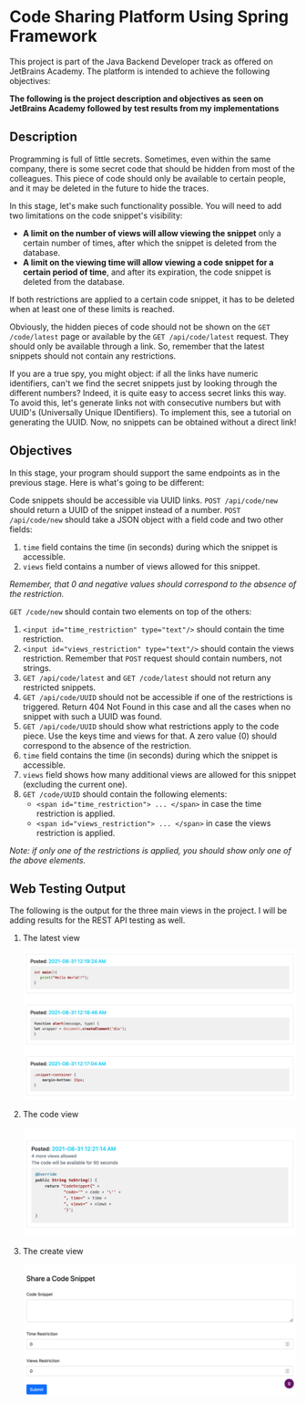 # Code Sharing Platform Using Spring Framework

This project is part of the Java Backend Developer track as offered on JetBrains Academy. 
The platform is intended to achieve the following objectives:

**The following is the project description and objectives as seen on JetBrains Academy 
followed by test results from my implementations**

## Description

Programming is full of little secrets. Sometimes, even within the same company, there is some secret code that should be hidden from most of the colleagues. This piece of code should only be available to certain people, and it may be deleted in the future to hide the traces.

In this stage, let's make such functionality possible. You will need to add two limitations on the code snippet's visibility:

* **A limit on the number of views will allow viewing the snippet** only a certain number of times, after which the snippet is deleted from the database. 
* **A limit on the viewing time will allow viewing a code snippet for a certain period of time**, and after its expiration, the code snippet is deleted from the database.

If both restrictions are applied to a certain code snippet, it has to be deleted when at least one of these limits is reached.

Obviously, the hidden pieces of code should not be shown on the `GET /code/latest` page or available by the `GET /api/code/latest` request. They should only be available through a link. So, remember that the latest snippets should not contain any restrictions.

If you are a true spy, you might object: if all the links have numeric identifiers, can't we find the secret snippets just by looking through the different numbers? Indeed, it is quite easy to access secret links this way. To avoid this, let's generate links not with consecutive numbers but with UUID's (Universally Unique IDentifiers). To implement this, see a tutorial on generating the UUID. Now, no snippets can be obtained without a direct link!

## Objectives

In this stage, your program should support the same endpoints as in the previous stage. Here is what's going to be different:

Code snippets should be accessible via UUID links. `POST /api/code/new` should return a UUID of the snippet instead of a number.
`POST /api/code/new` should take a JSON object with a field code and two other fields:
1. `time` field contains the time (in seconds) during which the snippet is accessible.
2. `views` field contains a number of views allowed for this snippet.

*Remember, that 0 and negative values should correspond to the absence of the restriction.*

`GET /code/new` should contain two elements on top of the others:
   1. `<input id="time_restriction" type="text"/>` should contain the time restriction.
   2. `<input id="views_restriction" type="text"/>` should contain the views restriction. Remember that `POST` request should contain numbers, not strings.
   3. `GET /api/code/latest` and `GET /code/latest` should not return any restricted snippets. 
   4. `GET /api/code/UUID` should not be accessible if one of the restrictions is triggered. Return 404 Not Found in this case and all the cases when no snippet with such a UUID was found. 
   5. `GET /api/code/UUID` should show what restrictions apply to the code piece. Use the keys time and views for that. A zero value (0) should correspond to the absence of the restriction.
   6. `time` field contains the time (in seconds) during which the snippet is accessible.
   7. `views` field shows how many additional views are allowed for this snippet (excluding the current one). 
   8. `GET /code/UUID` should contain the following elements:
      * `<span id="time_restriction"> ... </span>` in case the time restriction is applied.
      * `<span id="views_restriction"> ... </span>` in case the views restriction is applied.
      
   
*Note: if only one of the restrictions is applied, you should show only one of the above elements.*

## Web Testing Output
The following is the output for the three main views in the project. I will be adding results for the REST API testing as well.
1. The latest view

   <img src="./screenshots/latest_snippets.png" alt="The latest snippets view" width="600"/>
2. The code view

   <img src="./screenshots/view_snippet.png" alt="The single snippet view" width="600"/>
3. The create view

   <img src="./screenshots/create_snippet.png" alt="The view for adding new snippets" width="600"/>
